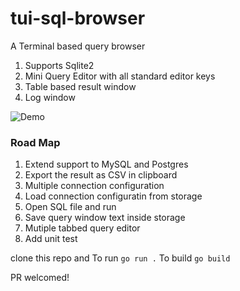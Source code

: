 # tui-sql-browser
A Terminal based query browser

1. Supports Sqlite2
2. Mini Query Editor with all standard editor keys
3. Table based result window
4. Log window

![Demo](https://github.com/vjega/tui-sql-browser/img/demo.git)

### Road Map

1. Extend support to MySQL and Postgres
2. Export the result as CSV in clipboard
3. Multiple connection configuration
4. Load connection configuratin from storage
5. Open SQL file and run
6. Save query window text inside storage
7. Mutiple tabbed query editor
8. Add unit test

clone this repo and
To run `go run .`
To build `go build`

PR welcomed!
